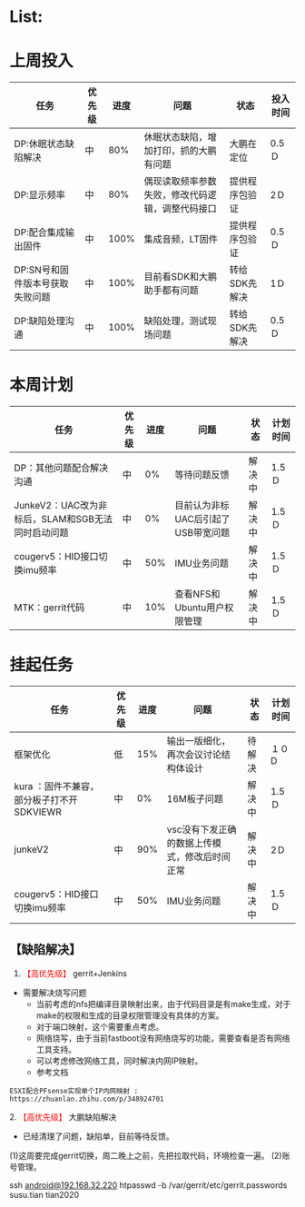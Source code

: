 # List:

# 上周投入
| 任务| 优先级 | 进度 | 问题| 状态|投入时间 |
|-----|-------| ---- | ---|----|--------|
|DP:休眠状态缺陷解决| 中 |80%|休眠状态缺陷，增加打印，抓的大鹏有问题|大鹏在定位|0.5Ｄ|
|DP:显示频率| 中 |80%|偶现读取频率参数失败，修改代码逻辑，调整代码接口|提供程序包验证|2Ｄ|
|DP:配合集成输出固件| 中 |100%|集成音频，LT固件|提供程序包验证|0.5Ｄ|
|DP:SN号和固件版本号获取失败问题| 中 |100%|目前看SDK和大鹏助手都有问题|转给SDK先解决|1Ｄ|
|DP:缺陷处理沟通| 中 |100%|缺陷处理，测试现场问题|转给SDK先解决|0.5Ｄ|

# 本周计划
| 任务| 优先级 | 进度 | 问题| 状态|计划时间 |
|-----|-------| ---- | ---|----|--------|
|DP：其他问题配合解决沟通| 中 |0%|等待问题反馈|解决中|1.5Ｄ|
|JunkeV2：UAC改为非标后，SLAM和SGB无法同时启动问题| 中 |0%|目前认为非标UAC后引起了USB带宽问题|解决中|1.5Ｄ|
|cougerv5：HID接口切换imu频率| 中 |50%|IMU业务问题|解决中|1.5Ｄ|
|MTK：gerrit代码| 中 |10%|查看NFS和Ubuntu用户权限管理|解决中|1.5Ｄ|这周行。周二晚上之前，大家合入。周三我开始做同步。


# 挂起任务
| 任务| 优先级 | 进度 | 问题| 状态|计划时间 |
|-----|-------| ---- | ---|----|--------|
|框架优化 | 低 | 15%  | 输出一版细化，再次会议讨论结构体设计 | 待解决 | １０D|
|kura ：固件不兼容，部分板子打不开SDKVIEWR| 中 |0%|16M板子问题|解决中|1.5Ｄ|
|junkeV2| 中 |90%|vsc没有下发正确的数据上传模式，修改后时间正常|解决中|2Ｄ|
|cougerv5：HID接口切换imu频率| 中 |50%|IMU业务问题|解决中|1.5Ｄ|
## 【缺陷解决】


1. <font color='red'> 【高优先级】  </font>gerrit+Jenkins
- 需要解决烧写问题
  - 当前考虑的nfs把编译目录映射出来，由于代码目录是有make生成，对于make的权限和生成的目录权限管理没有具体的方案。
  - 对于端口映射，这个需要重点考虑。
  - 网络烧写，由于当前fastboot没有网络烧写的功能，需要查看是否有网络工具支持。
  - 可以考虑修改网络工具，同时解决内网IP映射。
  - 参考文档

```
ESXI配合PFsense实现单个IP内网映射 : https://zhuanlan.zhihu.com/p/348924701
```



2.<font color='red'> 【高优先级】  </font> 大鹏缺陷解决
- 已经清理了问题，缺陷单，目前等待反馈。

  
(1)这周要完成gerrit切换，周二晚上之前，先把拉取代码，环境检查一遍。
(2)账号管理。




ssh android@192.168.32.220
htpasswd -b  /var/gerrit/etc/gerrit.passwords susu.tian tian2020




